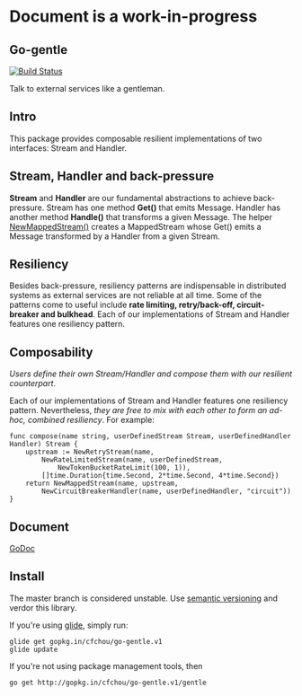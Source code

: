 # Document is a work-in-progress

## Go-gentle
[![Build
Status](https://travis-ci.org/cfchou/go-gentle.png?branch=master)](https://travis-ci.org/cfchou/go-gentle)

Talk to external services like a gentleman.

## Intro
This package provides composable resilient implementations of two interfaces:
Stream and Handler.

## Stream, Handler and back-pressure
__Stream__ and __Handler__ are our fundamental abstractions to achieve back-pressure.
Stream has one method __Get()__ that emits Message. Handler has another method
__Handle()__ that transforms a given Message. The helper [NewMappedStream()](https://godoc.org/github.com/cfchou/go-gentle/gentle#NewMappedStream)
creates a MappedStream whose Get() emits a Message transformed by a Handler
from a given Stream.

## Resiliency
Besides back-pressure, resiliency patterns are indispensable in distributed
systems as external services are not reliable at all time. Some of the patterns
come to useful include __rate limiting, retry/back-off, circuit-breaker and bulkhead__.
Each of our implementations of Stream and Handler features one resiliency
pattern.

## Composability
_Users define their own Stream/Handler and compose them with our resilient
counterpart_.

Each of our implementations of Stream and Handler features one resiliency
pattern. Nevertheless, _they are free to mix with each other to form an ad-hoc,
combined resiliency_. For example:
```
func compose(name string, userDefinedStream Stream, userDefinedHandler Handler) Stream {
	upstream := NewRetryStream(name,
		NewRateLimitedStream(name, userDefinedStream,
			NewTokenBucketRateLimit(100, 1)),
		[]time.Duration{time.Second, 2*time.Second, 4*time.Second})
	return NewMappedStream(name, upstream,
		NewCircuitBreakerHandler(name, userDefinedHandler, "circuit"))
}
```

## Document
[GoDoc](https://godoc.org/github.com/cfchou/go-gentle/gentle)

## Install

The master branch is considered unstable. Use [semantic versioning](http://gopkg.in/cfchou/go-gentle.v1/gentle) and verdor this library.

If you're using [glide](https://glide.sh/), simply run:
```
glide get gopkg.in/cfchou/go-gentle.v1
glide update
```

If you're not using package management tools, then
```
go get http://gopkg.in/cfchou/go-gentle.v1/gentle
```



